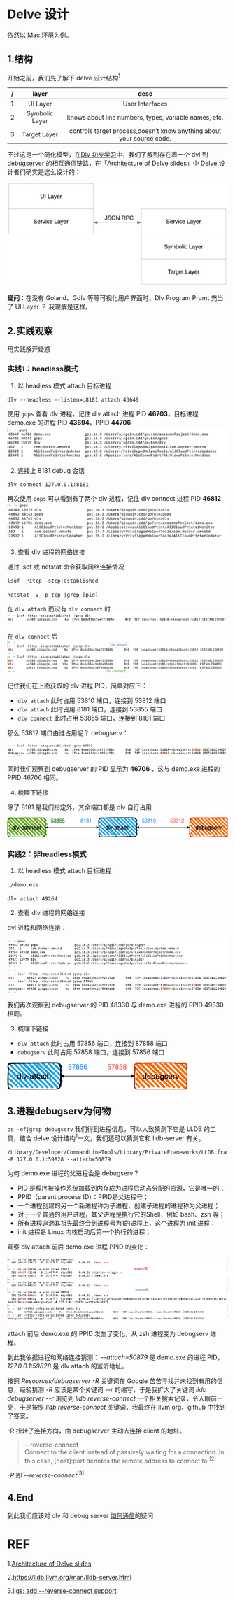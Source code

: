 # Delve 设计
依然以 Mac 环境为例。

## 1.结构
开始之前，我们先了解下 delve 设计结构<sup>1</sup>

| /    |  layer | desc |
| :--: |  :--:  | :--: |
| 1    |  UI Layer | User Interfaces |
| 2    |  Symbolic Layer | knows about line numbers, types, variable names, etc. |
| 3    |  Target Layer | controls target process,doesn’t know anything about your source code. |

不过这是一个简化模型，在[Dlv 初步学习](./Dlv-learning#如何通信)中，我们了解到存在着一个 dvl 到 debugserver 的相互通信链路，在「Architecture of Delve slides」中 Delve 设计者们确实是这么设计的：

![](./images/architecture-of-dlv.jpg)

**疑问**：在没有 Goland、Gdlv 等等可视化用户界面时，Dlv Program Promt 充当了 UI Layer ？
我理解是这样。

## 2.实践观察
用实践解开疑惑

### 实践1：headless模式

1. 以  headless 模式 attach 目标进程
```
dlv --headless --listen=:8181 attach 43649
```

使用 `gops` 查看 dlv 进程，记住 dlv attach 进程 PID **46703**，目标进程 demo.exe 的进程 PID **43694**，PPID **44706**
![](./images/gops-dlv-attach.jpg)

2. 连接上 8181 debug 会话
```
dlv connect 127.0.0.1:8181
```

再次使用 `gops` 可以看到有了两个 dlv 进程，记住 dlv connect 进程 PID **46812**
![](./images/gops-dlv-connect.jpg)

3. 查看 dlv 进程的网络连接

通过 lsof 或 netstat 命令获取网络连接情况
```
lsof -Pitcp -stcp:established

netstat -v -p tcp |grep [pid]
```

在 `dlv attach` 而没有 `dlv connect` 时
![](./images/port-dlv-attach.jpg)

在 `dlv connect` 后
![](./images/port-dlv-connect.jpg)

记住我们在上面获取的 dlv 进程 PID，简单对应下：

- `dlv attach` 此时占用 53810 端口，连接到 53812 端口
- `dlv attach` 此时占用 8181 端口，连接到 53855 端口
- `dlv connect` 此时占用 53855 端口，连接到 8181 端口

那么 53812 端口由谁占用呢？ debugserv：

![](./images/port-dlv-debugserv.jpg)

同时我们观察到 debugserver 的 PID 显示为 **46706** ，这与 demo.exe 进程的 PPID 46706 相同。

4. 梳理下链接

除了 8181 是我们指定外，其余端口都是 dlv 自行占用

![](./images/dlv-port.png)

### 实践2：非headless模式

1. 以  headless 模式 attach 目标进程
```
./demo.exe

dlv attach 49264
```

2. 查看 dlv 进程的网络连接

dvl 进程和网络连接：

![](./images/debugserv.jpg)

我们再次观察到 debugserver 的 PID 48330 与 demo.exe 进程的 PPID 49330 相同。

3. 梳理下链接

- `dlv attach` 此时占用 57856 端口，连接到 87858 端口
- `debugserv` 此时占用 57858 端口，连接到 57856 端口

![](./images/dlv-port-2.png)

## 3.进程debugserv为何物

`ps -ef|grep debugserv` 我们得到进程信息，可以大致猜测下它是 LLDB 的工具，结合 delve 设计结构<sup>1</sup>一文，我们还可以猜测它和 lldb-server 有关。
```
/Library/Developer/CommandLineTools/Library/PrivateFrameworks/LLDB.framework/Versions/A/Resources/debugserver -R 127.0.0.1:59828 --attach=50879
```

为何 demo.exe 进程的父进程会是 debugserv？

- PID 是程序被操作系统加载到内存成为进程后动态分配的资源，它是唯一的；
- PPID（parent process ID）：PPID是父进程号；
- 一个进程创建的另一个新进程称为子进程，创建子进程的进程称为父进程；
- 对于一个普通的用户进程，其父进程是执行它的Shell，例如 bash、zsh 等；
- 所有进程追溯其祖先最终会到进程号为1的进程上，这个进程为 init 进程；
- init 进程是 Linux 内核启动后第一个执行的进程；

观察 dlv attach 前后 demo.exe 进程 PPID 的变化：

![](./images/ps-debugserv.jpg)

attach 前后 demo.exe 的 PPID 发生了变化，从 zsh 进程变为 debugserv 进程。

到此我依据进程和网络连接猜测：
*--attach=50879* 是 demo.exe 的进程 PID，*127.0.0.1:59828* 是 dlv attach 的监听地址。

按照 *Resources/debugserver -R* 关键词在 Google 苦苦寻找并未找到有用的信息，经验猜测 *-R* 应该是某个关键词 *--r* 的缩写，于是我扩大了关键词 *lldb debugserver --r* 浏览到 *lldb reverse-connect* 一个相关搜索记录，令人眼前一亮，于是按照 *lldb reverse-connect* 关键词，我最终在 llvm org、github 中找到了答案。

-R 扭转了连接方向，由 debugserver 主动去连接 client 的地址。
>--reverse-connect  
   Connect to the client instead of passively waiting for a connection. In this case, [host]:port denotes the remote address to connect to.<sup>[2]</sup>

*-R* 即 *--reverse-connect*<sup>[3]</sup> 

## 4.End
到此我们应该对 dlv 和 debug server [如何通信](./Dlv-learning#如何通信)的疑问

# REF

1.[Architecture of Delve slides](https://speakerdeck.com/aarzilli/internal-architecture-of-delve)

2.https://lldb.llvm.org/man/lldb-server.html

3.[llgs: add --reverse-connect support](https://github.com/llvm/llvm-project/commit/31bde322f374582d7106f0c847b0ff3b6b6d705b)